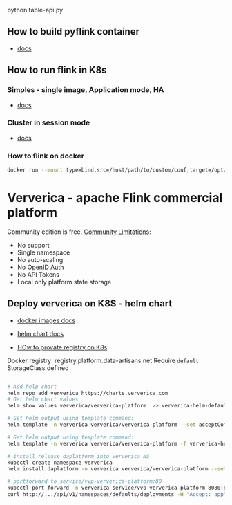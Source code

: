 python table-api.py

## How to build pyflink container
- [docs](https://nightlies.apache.org/flink/flink-docs-release-1.14/docs/deployment/resource-providers/standalone/docker/#enabling-python)

## How to run flink in K8s

### Simples - single image, Application mode, HA
- [docs](https://flink.apache.org/2021/02/10/native-k8s-with-ha.html#example-application-cluster-with-ha)

### Cluster in session mode
- [docs](https://nightlies.apache.org/flink/flink-docs-release-1.14/docs/deployment/resource-providers/standalone/kubernetes/#introduction)

### How to flink on docker
```sh
docker run --mount type=bind,src=/host/path/to/custom/conf,target=/opt/flink/conf flink:1.14.3-scala_2.11 <jobmanager|standalone-job|taskmanager>
```

# Ververica - apache Flink commercial platform
Community edition is free. 
[Community Limitations](https://www.ververica.com/pricing-editions):
- No support
- Single namespace
- No auto-scaling
- No OpenID Auth
- No API Tokens
- Local only platform state storage

## Deploy ververica on K8S - helm chart
- [docker images docs](https://docs.ververica.com/v1.3/platform/installation/images.html)
- [helm chart docs]()

- [HOw to provate registry on K8s](https://kubernetes.io/docs/tasks/configure-pod-container/configure-service-account/#add-imagepullsecrets-to-a-service-account)

Docker registry: registry.platform.data-artisans.net
Require ` default ` StorageClass defined

```sh

# Add help chart
helm repo add ververica https://charts.ververica.com
# Get helm chart values
helm show values ververica/ververica-platform  >> ververica-helm-default-values.yaml

# Get helm output using template command:
helm template -n ververica ververica/ververica-platform --set acceptCommunityEditionLicense=true >> ververica-helm-tmpl.yaml

# Get helm output using template command:
helm template -n ververica ververica/ververica-platform -f ververica-helm-dap-values.yaml >> ververica-helm-dap-tmpl.yaml

# install release daplatform into ververica NS
kubectl create namespace ververica
helm install daplatform -n ververica ververica/ververica-platform --set acceptCommunityEditionLicense=true

# portforward to service/vvp-ververica-platform:80
kubectl port-forward -n ververica service/vvp-ververica-platform 8080:80
curl http://.../api/v1/namespaces/defaults/deployments -H "Accept: application/yaml"
```